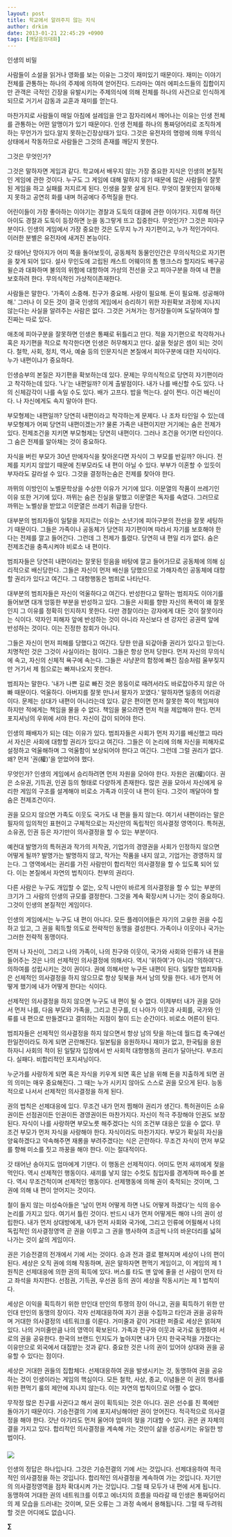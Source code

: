 ```yaml
---
layout: post
title: 학교에서 알려주지 않는 지식
author: drkim
date: 2013-01-21 22:45:29 +0900
tags: [깨달음의대화]
---
```


  


인생의 비밀 


  


사람들이 소설을 읽거나 영화를 보는 이유는 그것이 재미있기 때문이다. 재미는 이야기 전체를 관통하는 하나의 주제에 의하여 얻어진다. 드라마는 여러 에피소드들의 집합이지만 관객은 극적인 긴장을 유발시키는 주제의식에 의해 전체를 하나의 사건으로 인식하게 되므로 거기서 감동과 교훈과 재미를 얻는다. 


  


마찬가지로 사람들이 매일 아침에 설레임을 안고 잠자리에서 깨어나는 이유는 인생 전체를 관통하는 어떤 알맹이가 있기 때문이다. 인생 전체를 하나의 통짜덩어리로 조직하게 하는 무언가가 있다.알지 못하는긴장상태가 있다. 그것은 유전자의 명령에 의해 무의식 상태에서 작동하므로 사람들은 그것의 존재를 깨닫지 못한다. 


  


그것은 무엇인가? 


  


그것은 말하자면 게임과 같다. 학교에서 배우지 않는 가장 중요한 지식은 인생의 본질적인 게임에 관한 것이다. 누구도 그 게임에 대해 말하지 않기 때문에 많은 사람들이 잘못된 게임을 하고 실패를 저지르게 된다. 인생을 잘못 살게 된다. 무엇이 잘못인지 알아채지 못하고 공연히 화를 내며 허공에다 주먹질을 한다. 


  


어린이들이 가장 좋아하는 이야기는 경찰과 도둑의 대결에 관한 이야기다. 지루해 하던 아이도 경찰과 도둑이 등장하면 눈을 동그랗게 뜨고 집중한다. 무엇인가? 그것은 피아구분이다. 인생의 게임에서 가장 중요한 것은 도무지 누가 자기편이고, 누가 적인가이다. 이러한 분별은 유전자에 새겨진 본능이다. 


  


갓 태어난 망아지가 어미 쪽을 돌아보듯이, 공동체적 동물인인간은 무의식적으로 자기편을 찾게 되어 있다. 설사 무인도에 고립된 캐스트 어웨이의 톰 행크스라 할지라도 배구공 윌슨과 대화하며 불의의 위험에 대항하여 가상의 전선을 긋고 피아구분을 하여 내 편을 보호하려 한다. 무의식적인 가상적이존재한다. 


  


사람들은 말한다. '가족이 소중해. 친구가 중요해. 사랑이 필요해. 돈이 필요해. 성공해야 해.' 그러나 이 모든 것이 결국 인생의 게임에서 승리하기 위한 자원확보 과정에 지나지 않는다는 사실을 알려주는 사람은 없다. 그것은 거쳐가는 정거장들이며 도달하여야 할 진짜는 따로 있다.


  


애초에 피아구분을 잘못하면 인생은 통째로 뒤틀리고 만다. 적을 자기편으로 착각하거나 혹은 자기편을 적으로 착각한다면 인생은 허무해지고 만다. 삶을 헛살은 셈이 되는 것이다. 철학, 사회, 정치, 역사, 예술 등의 인문지식은 본질에서 피아구분에 대한 지식이다. 누가 내편이냐가 중요하다. 


  


인생승부의 본질은 자기편을 확보하는데 있다. 문제는 무의식적으로 당연히 자기편이라고 착각하는데 있다. '나'는 내편일까? 이게 출발점이다. 내가 나를 배신할 수도 있다. 나의 신체감각이 나를 속일 수도 있다. 배가 고프다. 밥을 먹는다. 살이 찐다. 이건 배신이다. 나 자신에게도 속지 말아야 한다. 


  


부모형제는 내편일까? 당연히 내편이라고 착각하는게 문제다. 나 조차 타인일 수 있는데 부모형제가 어찌 당연히 내편이겠는가? 물론 가족은 내편이지만 거기에는 숨은 전제가 있다. 전제조건을 지키면 부모형제는 당연히 내편이다. 그러나 조건을 어기면 타인이다. 그 숨은 전제를 알아채는 것이 중요하다. 


  


자식을 버린 부모가 30년 만에자식을 찾아온다면 자식이 그 부모를 반길까? 아니다. 전제를 지키지 않았기 때문에 친부모라도 내 편이 아닐 수 있다. 부부가 이혼할 수 있듯이 부자라도 갈라설 수 있다. 그것을 결정하는숨은 전제를 찾아야 한다. 


  


까뮈의 이방인이 노벨문학상을 수상한 이유가 거기에 있다. 이문열의 작품이 쓰레기인 이유 또한 거기에 있다. 까뮈는 숨은 진실을 말했고 이문열은 독자를 속였다. 그러므로 까뮈는 노벨상을 받았고 이문열은 쓰레기 취급을 당한다. 


  


대부분의 범죄자들이 일탈을 저지르는 이유는 소년기에 피아구분의 전선을 잘못 세팅하기 때문이다. 그들은 가족이나 공동체가 당연히 자기편이며 따라서 자기를 보호해야 한다는 전제를 깔고 들어간다. 그런데 그 전제가 틀렸다. 당연히 내 편일 리가 없다. 숨은 전제조건을 충족시켜야 비로소 내 편이다. 


  


범죄자들은 당연히 내편이라는 잘못된 믿음을 바탕에 깔고 들어가므로 공동체에 의해 심리적으로 배신당한다. 그들은 자신이 먼저 배신을 당했으므로 가해자측인 공동체에 대항할 권리가 있다고 여긴다. 그 대항행동은 범죄로 나타난다. 


  


대부분의 범죄자들은 자신이 억울하다고 여긴다. 반성한다고 말하는 범죄자도 이야기를 들어보면 대개 엉뚱한 부분을 반성하고 있다. 그들은 사회를 향한 자신의 폭력이 왜 잘못인지 그 이유를 정확히 인지하지 못한다. 다만 경찰이라는 강자에게 대든 것이 잘못이라는 식이다. 약자인 피해자 앞에 반성하는 것이 아니라 자신보다 센 강자인 공권력 앞에 반성하는 것이다. 이는 진정한 참회가 아니다.


  


그들은 자신이 먼저 피해를 당했다고 여긴다. 당한 만큼 되갚아줄 권리가 있다고 믿는다. 치명적인 것은 그것이 사실이라는 점이다. 그들은 항상 먼저 당한다. 먼저 자신의 무의식에 속고, 자신의 신체적 욕구에 속는다. 그들은 사냥꾼의 함정에 빠진 짐승처럼 울부짖지만 거기서 제 힘으로는 빠져나오지 못한다. 


  


범죄자는 말한다. '내가 나쁜 길로 빠진 것은 몽둥이로 때려서라도 바로잡아주지 않은 아빠 때문이다. 억울하다. 아버지를 잘못 만나서 팔자가 꼬였다.' 말하자면 일종의 어리광이다. 문제는 상대가 내편이 아니라는데 있다. 같은 편이면 먼저 잘못한 쪽이 책임져야 하지만 적에게는 책임을 물을 수 없다. 책임을 물으려면 먼저 적을 제압해야 한다. 먼저 포지셔닝의 우위에 서야 한다. 자신이 갑이 되어야 한다. 


  


인생의 패배자가 되는 데는 이유가 있다. 범죄자들은 사회가 먼저 자기를 배신했고 따라서 자신은 사회에 대항할 권리가 있다고 여긴다. 그들은 이 논리에 의해 자신을 피해자로 설정하고 억울해하며 그 억울함이 보상되어야 한다고 여긴다. 그런데 그럴 권리가 없다. 왜? 먼저 '권(權)'을 얻었어야 했다. 


  


무엇인가? 인생의 게임에서 승리하려면 먼저 자원을 모아야 한다. 자원은 권(權)이다. 권은 소유권, 기득권, 인권 등의 형태로 다양하게 존재한다. 많은 권을 모아서 자신에게 유리한 게임의 구조를 설계해야 비로소 가족과 이웃이 내 편이 된다. 그것이 깨달아야 할 숨은 전제조건이다. 


  


권을 모으지 않으면 가족도 이웃도 국가도 내 편을 들지 않는다. 여기서 내편이라는 말은 필자의 임의적인 표현이고 구체적으로는 자신만의 독립적인 의사결정 영역이다. 특허권, 소유권, 인권 등은 자기만이 의사결정을 할 수 있는 부분이다. 


  


예컨대 발명가의 특허권과 작가의 저작권, 기업가의 경영권을 사회가 인정하지 않으면 어떻게 될까? 발명가는 발명하지 않고, 작가는 작품을 내지 않고, 기업가는 경영하지 않는다. 그 영역에서는 권리를 가진 사람만이 합리적인 의사결정을 할 수 있도록 되어 있다. 이는 본질에서 자연의 법칙이다. 천부의 권리다. 


  


다른 사람은 누구도 개입할 수 없는, 오직 나만이 바르게 의사결정을 할 수 있는 부분의 크기가 그 사람의 인생의 규모를 결정한다. 그것을 계속 확장시켜 나가는 것이 중요하다. 그것이 인생의 본질적인 게임이다. 


  


인생의 게임에서는 누구도 내 편이 아니다. 모든 플레이어들은 자기의 고윳한 권을 수집하고 있고, 그 권을 획득할 의도로 전략적인 동맹을 결성한다. 가족이나 이웃이나 국가는 그러한 전략적 동맹이다. 


  


먼저 나 자신이, 그리고 나의 가족이, 나의 친구와 이웃이, 국가와 사회와 인류가 내 편을 들어주는 것은 나의 선제적인 의사결정에 의해서다. 역시 '위하여'가 아니라 '의하여'다. 의하여를 성립시키는 것이 권이다. 권에 의해서만 누구든 내편이 된다. 일탈한 범죄자들은 선제적인 의사결정을 하지 않으므로 항상 뒷북을 쳐서 남의 탓을 한다. 네가 먼저 어떻게 했기에 내가 어떻게 한다는 식이다. 


  


선제적인 의사결정을 하지 않으면 누구도 내 편이 될 수 없다. 이제부터 내가 권을 모아서 먼저 나를, 다음 부모와 가족을, 그리고 친구를, 더 나아가 이웃과 사회를, 국가와 인류를 내 편으로 만들겠다고 결의하는 지점이 철이 드는 순간이다. 비로소 어른이 된다. 


  


범죄자들은 선제적인 의사결정을 하지 않으면서 항상 남의 탓을 하는데 월드컵 축구예선 한일전이라도 하게 되면 곤란해진다. 일본팀을 응원하자니 재미가 없고, 한국팀을 응원하자니 사회의 적이 된 일탈자 입장에서 반 사회적 대항행동의 권리가 달아난다. 부조리다. 실패다. 비합리적인 포지셔닝이다.


  


누군가를 사랑하게 되면 혹은 자식을 키우게 되면 혹은 남을 위해 돈을 지출하게 되면 권의 의미는 매우 중요해진다. 그 때는 누가 시키지 않아도 스스로 권을 모으게 된다. 능동적으로 나서서 선제적인 의사결정을 하게 된다. 


  


권의 법칙은 선제대응에 있다. 무조건 내가 먼저 찜해야 권리가 생긴다. 특허권이든 소유권이든 선점권이든 인권이든 경영권이든 마찬가지다. 자신이 적극 주장해야 인권도 보장된다. 자식이 나를 사랑하면 부모노릇 해주겠다는 식의 조건부 대응은 있을 수 없다. 무조건 부모가 먼저 자식을 사랑해야 한다. 자식이라도 마찬가지다. 부모가 확실히 자신을 양육하겠다고 약속해주면 재롱을 부려주겠다는 식은 곤란하다. 무조건 자식이 먼저 부모를 향해 미소를 짓고 까꿍을 해야 한다. 이는 절대적이다. 


  


갓 태어난 송아지도 엄마에게 기댄다. 이 행동은 선제적이다. 어미도 먼저 새끼에게 젖을 먹인다. 역시 선제적인 행동이다. 새끼를 낳지 않는 수컷도 침입자를 경계하며 파수를 본다. 역시 무조건적이며 선제적인 행동이다. 선제행동에 의해 권이 축적되는 것이며, 그 권에 의해 내 편이 얻어지는 것이다. 


  


철이 들지 않는 미성숙아들은 '남이 먼저 어떻게 하면 나도 어떻게 하겠다'는 식의 응수논리를 가지고 있다. 여기서 틀린 것이다. 반드시 내가 먼저 어떻게든 해야 나의 권이 성립한다. 내가 먼저 상대방에게, 내가 먼저 사회와 국가에, 그리고 인류에 어필해서 나의 독립적인 의사결정영역 곧 권을 이루고 그 권을 행사하여 조금씩 나의 바운더리를 넓혀나가는 것이 삶의 게임이다. 


  


권은 기승전결의 전개에서 기에 서는 것이다. 승과 전과 결로 펼쳐지며 세상이 나의 편이 된다. 세상은 오직 권에 의해 작동하며, 권은 말하자면 편먹기 게임이고, 이 게임의 제 1원칙은 선제대응에 의한 권의 획득에 있다. 버스를 타도 맨 앞에 줄을 선 사람이 먼저 타고 좌석을 차지한다. 선점권, 기득권, 우선권 등의 권이 세상을 작동시키는 제 1 법칙이다. 


  


세상은 이익을 획득하기 위한 만인대 만인의 투쟁의 장이 아니고, 권을 획득하기 위한 만인대 만인의 동맹의 장이다. 각자 선제대응하여 자기 권을 수집하고 타인과 권을 공유하며 거대한 의사결정의 네트워크를 이룬다. 거미줄과 같이 거대한 퍼즐로 세상은 얽혀져 있다. 나의 거미줄만큼 나의 영역이 확보된다. 가족과 친구와 이웃과 국가로 동맹하여 서로의 권을 공유한다. 한국의 브랜드 인지도가 높아지면 내가 단지 한국국적을 가졌다는 이유만으로 외국에서 대접받는 것과 같다. 중요한 것은 나의 권이 있어야 상대와 권을 공유할 수 있다는 점이다. 


  


세상은 거대한 권들의 집합체다. 선제대응하여 권을 발생시키는 것, 동맹하여 권을 공유하는 것이 인생이라는 게임의 핵심이다. 모든 철학, 사상, 종교, 이념들은 이 권의 행사를 위한 편먹기 룰의 제안에 지나지 않는다. 이는 자연의 법칙이므로 어쩔 수 없다. 


  


무작정 많은 친구를 사귄다고 해서 권이 획득되는 것은 아니다. 권은 선수를 친 쪽에만 돌아가기 때문이다. 기승전결의 기에 포지셔닝해야만 권이 얻어진다. 적극적으로 의사결정을 해야 한다. 갓난 아기라도 먼저 울어야 엄마의 젖을 기대할 수 있다. 권은 권 자체의 결을 가지고 있다. 합리적인 의사결정을 계속해 가는 것만이 삶을 성공시키는 유일한 방법이다. 



 ###


  





  ![](/files/attach/images/198/953/316/03828645.jpg)


 인생의 정답은 하나입니다. 그것은 기승전결의 기에 서는 것입니다. 선제대응하여 적극적인 의사결정을 하는 것입니다. 합리적인 의사결정을 계속하여 가는 것입니다. 자기만의 의사결정영역을 점차 확대시켜 가는 것입니다. 그럴 때 모두가 내 편에 서게 됩니다.동맹하여 거대한 권의 네트워크를 이루고 에너지의 흐름을 따라갈 때 인생은 통짜덩어리의 제 모습을 드러내는 것이며, 모든 오류는 그 과정 속에서 용해됩니다. 그럴 때 두려워할 것은 어디에도 없습니다. 



**∑**